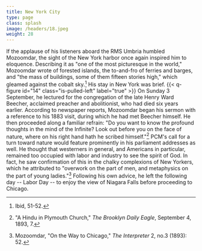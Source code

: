 ```yaml
---
title: New York City
type: page
class: splash
image: /headers/18.jpeg
weight: 28
---
```


If the applause of his listeners aboard the RMS Umbria humbled
Mozoomdar, the sight of the New York harbor once again inspired him to
eloquence. Describing it as "one of the most picturesque in the world,"
Mozoomdar wrote of forested islands, the to-and-fro of ferries and
barges, and "the mass of buildings, some of them fifteen stories high,"
which gleamed against the cobalt sky.[^50] His stay in New York was
brief. {{< q-figure id="14" class="is-pulled-left" label="true" >}}
 On Sunday 3 September, he lectured for the congregation of the
late Henry Ward Beecher, acclaimed preacher and abolitionist, who had
died six years earlier. According to newspaper reports, Mozoomdar began
his sermon with a reference to his 1883 visit, during which he had met
Beecher himself. He then proceeded along a familiar refrain: "Do you
want to know the profound thoughts in the mind of the Infinite? Look out
before you on the face of nature, where on his right hand hath he
scribed himself."[^51] PCM's call for a turn toward nature would feature
prominently in his parliament addresses as well. He thought that
westerners in general, and Americans in particular, remained too
occupied with labor and industry to see the spirit of God. In fact, he
saw confirmation of this in the chalky complexions of New Yorkers, which
he attributed to "overwork on the part of men, and metaphysics on the
part of young ladies."[^52] Following his own advice, he left the
following day -- Labor Day -- to enjoy the view of Niagara Falls before
proceeding to Chicago.

[^50]: Ibid, 51-52.

[^51]: "A Hindu in Plymouth Church," *The Brooklyn Daily Eagle*,
    September 4, 1893, 7.

[^52]: Mozoomdar, "On the Way to Chicago," *The Interpreter* 2, no.3
    (1893): 52.
